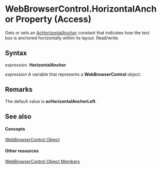 
# WebBrowserControl.HorizontalAnchor Property (Access)

Gets or sets an [AcHorizontalAnchor](2b9f0574-252d-7957-d25d-cb382d2cee73.md) constant that indicates how the text box is anchored horizontally within its layout. Read/write.


## Syntax

 _expression_. **HorizontalAnchor**

 _expression_ A variable that represents a **WebBrowserControl** object.


## Remarks

The default value is  **acHorizontalAnchorLeft**.


## See also


#### Concepts


[WebBrowserControl Object](d7a2fc59-e373-ea64-e877-e18f23c491a0.md)
#### Other resources


[WebBrowserControl Object Members](bd19a10a-fbbc-5fd6-0818-23a377be9583.md)
